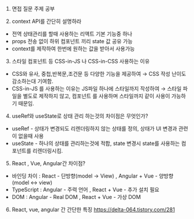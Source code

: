 1. 면접 질문 주제 공부

2. context API를 간단히 설명하라

- 전역 상태관리를 할때 사용하는 리액트 기본 기능중 하나
- props 전송 없이 하위 컴포넌트 끼리 state 값 공유 가능
- context를 제작하여 한번에 원하는 값을 받아서 사용가능

3. 스타일 컴포넌트 등 CSS-in-JS 나 CSS-in-CSS 사용하는 이유

- CSS와 유사, 중첩,반복문,조건문 등 다양한 기능을 제공하여 → CSS 작성 난이도 감소하는대 기여함.
- CSS-in-JS 를 사용하는 이유는 JS파일 하나에 스타일까지 작성하여 → 스타일 파일을 별도로 제작하지 않고, 컴포넌트 를 사용하며 스타일까지 같이 사용이 가능하기 때문임.

4. useRef와 useState로 상태 관리 하는것의 차이점은 무엇인가?

- useRef - 상태가 변경되도 리렌더링하지 않는 상태를 정의, 상태가 UI 변경과 관련이 없을때 사용
- useState - 하나의 상태를 관리하는것에 적합, state 변경시 state를 사용하는 컴포넌트를 리렌더링시킴.

5. React , Vue, Angular간 차이점?

- 바인딩 차이 : React - 단방향(model → View) , Angular + Vue - 양방향(model ↔ view)
- TypeScript : Angular - 주력 언어 , React + Vue - 추가 설치 필요
- DOM : Angular - Real DOM , React + Vue - 가상 DOM

6. React, vue, angular 간 간단한 특징
   https://delta-064.tistory.com/281
